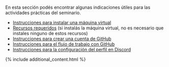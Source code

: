 En esta sección podés encontrar algunas indicaciones útiles para las actividades prácticas del seminario.

- [Instrucciones para instalar una máquina virtual](./tutorialmv.pdf)
- [Recursos requeridos](./recursos.md) (si instalás la máquina virtual, no es necesario que instales ninguno de estos recursos)
- [Instrucciones para crear una cuenta de GitHub](./github_user.md)
- [Instrucciones para el flujo de trabajo con GitHub](./flujo_de_trabajo.md)
- [Instrucciones para la configuración del perfil en Discord](./discord_setting.md)

{% include additional_content.html %}
